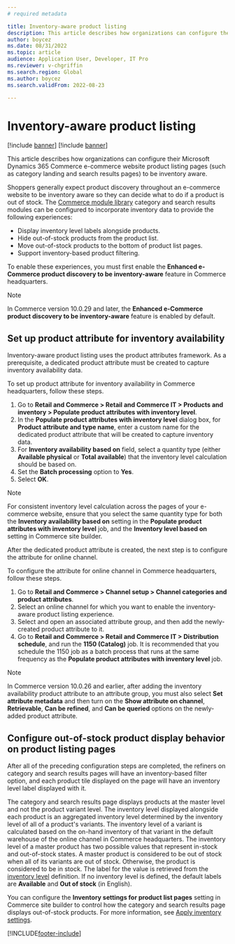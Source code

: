 ```yaml
---
# required metadata

title: Inventory-aware product listing
description: This article describes how organizations can configure their Microsoft Dynamics 365 Commerce e-commerce website product listing pages to be inventory aware.
author: boycez
ms.date: 08/31/2022
ms.topic: article
audience: Application User, Developer, IT Pro
ms.reviewer: v-chgriffin
ms.search.region: Global
ms.author: boycez
ms.search.validFrom: 2022-08-23

---
```


# Inventory-aware product listing

[!include [banner](../includes/banner.md)]
[!include [banner](../includes/preview-banner.md)]

This article describes how organizations can configure their Microsoft Dynamics 365 Commerce e-commerce website product listing pages (such as category landing and search results pages) to be inventory aware.

Shoppers generally expect product discovery throughout an e-commerce website to be inventory aware so they can decide what to do if a product is out of stock. The [Commerce module library](starter-kit-overview.md) category and search results modules can be configured to incorporate inventory data to provide the following experiences:

- Display inventory level labels alongside products.
- Hide out-of-stock products from the product list.
- Move out-of-stock products to the bottom of product list pages.
- Support inventory-based product filtering.

To enable these experiences, you must first enable the **Enhanced e-Commerce product discovery to be inventory-aware** feature in Commerce headquarters.

> [!NOTE]
> In Commerce version 10.0.29 and later, the **Enhanced e-Commerce product discovery to be inventory-aware** feature is enabled by default.

## Set up product attribute for inventory availability

Inventory-aware product listing uses the product attributes framework. As a prerequisite, a dedicated product attribute must be created to capture inventory availability data. 

To set up product attribute for inventory availability in Commerce headquarters, follow these steps.

1. Go to **Retail and Commerce \> Retail and Commerce IT \> Products and inventory \> Populate product attributes with inventory level**.
1. In the **Populate product attributes with inventory level** dialog box, for **Product attribute and type name**, enter a custom name for the dedicated product attribute that will be created to capture inventory data.
1. For **Inventory availability based on** field, select a quantity type (either **Available physical** or **Total available**) that the inventory level calculation should be based on.
1. Set the **Batch processing** option to **Yes**.
1. Select **OK**.

> [!NOTE]
> For consistent inventory level calculation across the pages of your e-commerce website, ensure that you select the same quantity type for both the **Inventory availability based on** setting in the **Populate product attributes with inventory level** job, and the **Inventory level based on** setting in Commerce site builder.

After the dedicated product attribute is created, the next step is to configure the attribute for online channel. 

To configure the attribute for online channel in Commerce headquarters, follow these steps.

1. Go to **Retail and Commerce \> Channel setup \> Channel categories and product attributes**.
1. Select an online channel for which you want to enable the inventory-aware product listing experience.
1. Select and open an associated attribute group, and then add the newly-created product attribute to it.
1. Go to **Retail and Commerce \> Retail and Commerce IT \> Distribution schedule**, and run the **1150 (Catalog)** job. It is recommended that you schedule the 1150 job as a batch process that runs at the same frequency as the **Populate product attributes with inventory level** job.

> [!NOTE]
> In Commerce version 10.0.26 and earlier, after adding the inventory availability product attribute to an attribute group, you must also select **Set attribute metadata** and then turn on the **Show attribute on channel**, **Retrievable**, **Can be refined**, and **Can be queried** options on the newly-added product attribute.

## Configure out-of-stock product display behavior on product listing pages

After all of the preceding configuration steps are completed, the refiners on category and search results pages will have an inventory-based filter option, and each product tile displayed on the page will have an inventory level label displayed with it. 

The category and search results page displays products at the master level and not the product variant level. The inventory level displayed alongside each product is an aggregated inventory level determined by the inventory level of all of a product's variants. The inventory level of a variant is calculated based on the on-hand inventory of that variant in the default warehouse of the online channel in Commerce headquarters. The inventory level of a master product has two possible values that represent in-stock and out-of-stock states. A master product is considered to be out of stock when all of its variants are out of stock. Otherwise, the product is considered to be in stock. The label for the value is retrieved from the [inventory level](inventory-buffers-levels.md) definition. If no inventory level is defined, the default labels are **Available** and **Out of stock** (in English).

You can configure the **Inventory settings for product list pages** setting in Commerce site builder to control how the category and search results page displays out-of-stock products. For more information, see [Apply inventory settings](inventory-settings.md).

[!INCLUDE[footer-include](../includes/footer-banner.md)]
